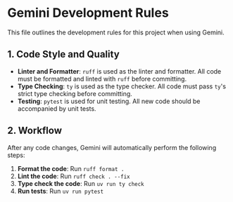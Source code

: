 # Gemini Development Rules

This file outlines the development rules for this project when using Gemini.

## 1. Code Style and Quality

*   **Linter and Formatter**: `ruff` is used as the linter and formatter. All code must be formatted and linted with `ruff` before committing.
*   **Type Checking**: `ty` is used as the type checker. All code must pass `ty`'s strict type checking before committing.
*   **Testing**: `pytest` is used for unit testing. All new code should be accompanied by unit tests.

## 2. Workflow

After any code changes, Gemini will automatically perform the following steps:

1.  **Format the code**: Run `ruff format .`
2.  **Lint the code**: Run `ruff check . --fix`
3.  **Type check the code**: Run `uv run ty check`
4.  **Run tests**: Run `uv run pytest`

